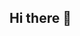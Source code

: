 ## Hi there 👋

<!--
**Milan-Trehan/Milan-Trehan** is a ✨ _special_ ✨ repository because its `README.md` (this file) appears on your GitHub profile.

Here are some ideas to get you started:

- 🔭 I’m currently working on a degree apprenticeship course with a data analyst pathway at QMUL.
- 🌱 I’m currently learning the fundementals of programming.
- 👯 I’m looking to collaborate on anything relevant to my university course
- 🤔 I’m looking for help with learning how to code well and gain some confidence in coding myself.
- 💬 Ask me about what I'm intrested in.
- 📫 How to reach me email me...trehanmilan5@gmail.com
- 😄 Pronouns: He/Him
- ⚡ Fun fact: i have never coded before.I'm learning it all on the job.
-->
